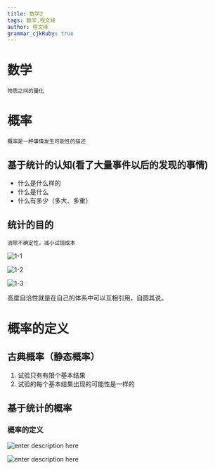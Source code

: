 ```yaml
---
title: 数学2
tags: 数学,程文峰
author: 程文峰
grammar_cjkRuby: true
---
```

# 数学
	物质之间的量化

# 概率
	概率是一种事情发生可能性的描述
	
## 基于统计的认知(看了大量事件以后的发现的事情)

 - 什么是什么样的
 - 什么是什么
 - 什么有多少（多大、多重）

## 统计的目的

	消除不确定性，减小试错成本

![1-1](http://image.abao365.cn/ai/resource/1535559051959.png)

![1-2](http://image.abao365.cn/ai/resource/1535559192020.png)

![1-3](http://image.abao365.cn/ai/resource/1535559332307.png)

高度自洽性就是在自己的体系中可以互相引用，自圆其说。


# 概率的定义

## 古典概率（静态概率）

 1. 试验只有有限个基本结果
 2. 试验的每个基本结果出现的可能性是一样的

## 基于统计的概率

### 概率的定义
![enter description here](http://image.abao365.cn/ai/resource/1535560188670.png)

![enter description here](http://image.abao365.cn/ai/resource/1535560248580.png)

